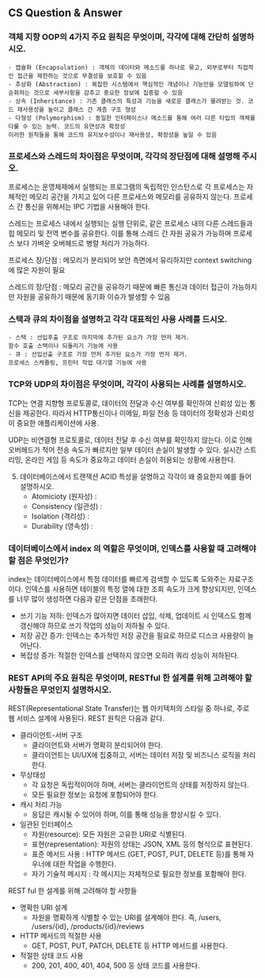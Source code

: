 ## CS Question & Answer

### 객체 지향 OOP의 4가지 주요 원칙은 무엇이며, 각각에 대해 간단히 설명하시오.
    - 캡슐화 (Encapsulation) : 객체의 데이터와 메소드를 하나로 묶고, 외부로부터 직접적인 접근을 제한하는 것으로 무결성을 보호할 수 있음
    - 추상화 (Abstraction) : 복잡한 시스템에서 핵심적인 개념이나 기능만을 모델링하여 단순화하는 것으로 세부사항을 감추고 중요한 정보에 집중할 수 있음
    - 상속 (Inheritance) : 기존 클래스의 특성과 기능을 새로운 클래스가 물려받는 것. 코드 재사용성을 높이고 클래스 간 계층 구조 형성
    - 다형성 (Polymorphism) : 동일한 인터페이스나 메소드를 통해 여러 다른 타입의 객체를 다룰 수 있는 능력. 코드의 유연성과 확정성 
    이러한 원칙들을 통해 코드의 유지보수성이나 재사용성, 확장성을 높일 수 있음

### 프로세스와 스레드의 차이점은 무엇이며, 각각의 장단점에 대해 설명해 주시오.

프로세스는 운영체제에서 실행되는 프로그램의 독립적인 인스턴스로 각 프로세스는 자체적인 메모리 공간을 가지고 있어 다른 프로세스와 메모리를 공유하지 않는다. 프로세스 간 통신을 위해서는 IPC 기법을 사용해야 한다.

스레드는 프로세스 내에서 실행되는 실행 단위로, 같은 프로세스 내의 다른 스레드들과 힙 메모리 및 전역 변수를 공유한다. 이를 통해 스레드 간 자원 공유가 가능하며 프로세스 보다 가벼운 오버헤드로 병렬 처리가 가능하다.

프로세스 장/단점 : 메모리가 분리되어 보안 측면에서 유리하지만 context switching에 많은 자원이 필요

스레드의 장/단점 : 메모리 공간을 공유하기 때문에 빠른 통신과 데이터 접근이 가능하지만 자원을 공유하기 때문에 동기화 이슈가 발생할 수 있음

### 스택과 큐의 차이점을 설명하고 각각 대표적인 사용 사례를 드시오.
    - 스택 : 선입후출 구조로 마지막에 추가된 요소가 가장 먼저 제거.
    함수 호출 스택이나 되돌리기 기능에 사용
    - 큐 : 선입선출 구조로 가장 먼저 추가된 요소가 가장 먼저 제거.
    프로세스 스케쥴링, 프린터 작업 대기열 기능에 사용

### TCP와 UDP의 차이점은 무엇이며, 각각이 사용되는 사례를 설명하시오.

TCP는 연결 지향형 프로토콜로, 데이터의 전달과 수신 여부를 확인하여 신뢰성 있는 통신을 제공한다. 따라서 HTTP통신이나 이메일, 파일 전송 등 데이터의 정확성과 신뢰성이 중요한 애플리케이션에 사용.

UDP는 비연결형 프로토콜로, 데이터 전달 후 수신 여부를 확인하지 않는다. 이로 인해 오버헤드가 적어 전송 속도가 빠르지만 일부 데이터 손실이 발생할 수 있다. 실시간 스트리밍, 온라인 게임 등 속도가 중요하고 데이터 손실이 허용되는 상황에 사용한다.

5. 데이터베이스에서 트랜잭션 ACID 특성을 설명하고 각각이 왜 중요한지 예를 들어 설명하시오.
    - Atomicioty (원자성) : 
    - Consistency (일관성) : 
    - Isolation (격리성) : 
    - Durability (영속성) : 

### 데이터베이스에서 index 의 역할은 무엇이며, 인덱스를 사용할 때 고려해야할 점은 무엇인가?

index는 데이터베이스에서 특정 데이터를 빠르게 검색할 수 있도록 도와주는 자료구조이다. 인덱스를 사용하면 테이블의 특정 열에 대한 조회 속도가 크게 향상되지만, 인덱스를 너무 많이 생성하면 다음과 같은 단점을 초래한다.

- 쓰기 기능 저하: 인덱스가 많아지면 데이터 삽입, 삭제, 업데이트 시 인덱스도 함께 갱신해야 하므로 쓰기 작업의 성능이 저하될 수 있다.
- 저장 공간 증가: 인덱스는 추가적인 저장 공간을 필요로 하므로 디스크 사용량이 늘어난다.
- 복잡성 증가: 적절한 인덱스를 선택하지 않으면 오히려 쿼리 성능이 저하된다.

### REST API의 주요 원칙은 무엇이며, RESTful 한 설계를 위해 고려해야 할 사항들은 무엇인지 설명하시오.

REST(Representational State Transfer)는 웹 아키텍처의 스타일 중 하나로, 주로 웹 서비스 설계에 사용된다. REST 원칙은 다음과 같다.

- 클라이언트-서버 구조
    - 클라이언트와 서버가 명확히 분리되어야 한다.
    - 클라이언트는 UI/UX에 집중하고, 서버는 데이터 저장 및 비즈니스 로직을 처리한다.
- 무상태성
    - 각 요청은 독립적이어야 하며, 서버는 클라이언트의 상태를 저장하지 않는다.
    - 모든 필요한 정보는 요청에 포함되어야 한다.
- 캐시 처리 가능
    - 응답은 캐시될 수 있어야 하며, 이를 통해 성능을 향상시킬 수 있다.
- 일관된 인터페이스
    - 자원(resource): 모든 자원은 고유한 URI로 식별된다.
    - 표현(representation): 자원의 상태는 JSON, XML 등의 형식으로 표현된다.
    - 표준 메서드 사용 : HTTP 메서드 (GET, POST, PUT, DELETE 등)를 통해 자우너에 대한 작업을 수행한다.
    - 자기 기술적 메시지 : 각 메시지는 자체적으로 필요한 정보를 포함해야 한다.

REST ful 한 설계를 위해 고려해야 할 사항들

- 명확한 URI 설계
    - 자원을 명확하게 식별할 수 있는 URI를 설계해야 한다. 즉, /users, /users/{id}, /products/{id}/reviews
- HTTP 메서드의 적절한 사용
    - GET, POST, PUT, PATCH, DELETE 등 HTTP 메서드를 사용한다.
- 적절한 상태 코드 사용
    - 200, 201, 400, 401, 404, 500 등 상태 코드를 사용한다.